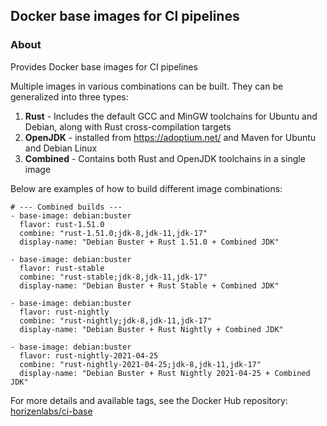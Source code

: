 ## Docker base images for CI pipelines

### About
Provides Docker base images for CI pipelines

Multiple images in various combinations can be built. They can be generalized into three types:
1. **Rust** - Includes the default GCC and MinGW toolchains for Ubuntu and Debian, along with Rust cross-compilation targets
2. **OpenJDK** - installed from https://adoptium.net/ and Maven for Ubuntu and Debian Linux
3. **Combined** - Contains both Rust and OpenJDK toolchains in a single image

Below are examples of how to build different image combinations:
```shell
# --- Combined builds ---
- base-image: debian:buster
  flavor: rust-1.51.0
  combine: "rust-1.51.0;jdk-8,jdk-11,jdk-17"
  display-name: "Debian Buster + Rust 1.51.0 + Combined JDK"

- base-image: debian:buster
  flavor: rust-stable
  combine: "rust-stable;jdk-8,jdk-11,jdk-17"
  display-name: "Debian Buster + Rust Stable + Combined JDK"

- base-image: debian:buster
  flavor: rust-nightly
  combine: "rust-nightly;jdk-8,jdk-11,jdk-17"
  display-name: "Debian Buster + Rust Nightly + Combined JDK"

- base-image: debian:buster
  flavor: rust-nightly-2021-04-25
  combine: "rust-nightly-2021-04-25;jdk-8,jdk-11,jdk-17"
  display-name: "Debian Buster + Rust Nightly 2021-04-25 + Combined JDK"
```

For more details and available tags, see the Docker Hub repository: [horizenlabs/ci-base](https://hub.docker.com/r/horizenlabs/ci-base)